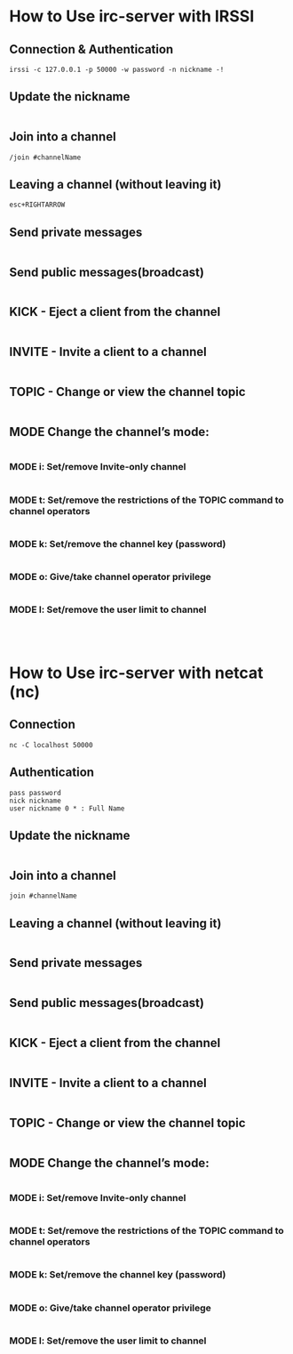 # How to Use irc-server with IRSSI
## Connection & Authentication
```
irssi -c 127.0.0.1 -p 50000 -w password -n nickname -!
```
## Update the nickname
```

```
## Join into a channel
``` 
/join #channelName
```
## Leaving a channel (without leaving it)
```
esc+RIGHTARROW
```

## Send private messages
```

```
## Send public messages(broadcast)
```

```
## KICK - Eject a client from the channel
```

```
## INVITE - Invite a client to a channel
```

```
## TOPIC - Change or view the channel topic
```

```
## MODE Change the channel’s mode:
```

```
### MODE i: Set/remove Invite-only channel
```

```
### MODE t: Set/remove the restrictions of the TOPIC command to channel operators
```

```
### MODE k: Set/remove the channel key (password)
```

```
### MODE o: Give/take channel operator privilege
```

```
### MODE l: Set/remove the user limit to channel
```

```
<br>

# How to Use irc-server with netcat (nc)
## Connection
```
nc -C localhost 50000
```
## Authentication
```
pass password
nick nickname
user nickname 0 * : Full Name 
```

## Update the nickname
```

```
## Join into a channel
``` 
join #channelName
```
## Leaving a channel (without leaving it)
```

```

## Send private messages
```

```
## Send public messages(broadcast)
```

```
## KICK - Eject a client from the channel
```

```
## INVITE - Invite a client to a channel
```

```
## TOPIC - Change or view the channel topic
```

```
## MODE Change the channel’s mode:
```

```
### MODE i: Set/remove Invite-only channel
```

```
### MODE t: Set/remove the restrictions of the TOPIC command to channel operators
```

```
### MODE k: Set/remove the channel key (password)
```

```
### MODE o: Give/take channel operator privilege
```

```
### MODE l: Set/remove the user limit to channel
```

```